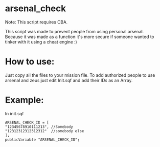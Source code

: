 # arsenal_check
Note: This script requires CBA.

This script was made to prevent people from using personal arsenal.
Because it was made as a function it's more secure if someone wanted to tinker with it using a cheat engine :)

# How to use:
Just copy all the files to your mission file. 
To add authorized people to use arsenal and zeus just edit Init.sqf and add their IDs as an Array.

# Example:
In init.sqf
```
ARSENAL_CHECK_ID = [
"12345678910111213", //Somebody
"12312312312312312"  //somebody else
];
publicVariable "ARSENAL_CHECK_ID";
```
